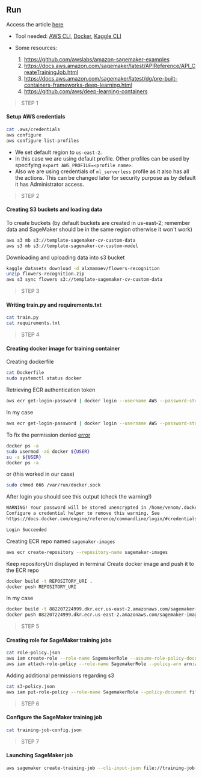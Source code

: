 ## Run

Access the article [here](https://www.sicara.ai/blog/amazon-sagemaker-model-training)

- Tool needed: [AWS CLI](https://docs.aws.amazon.com/cli/latest/userguide/install-cliv2.html), [Docker](https://docs.docker.com/engine/install/ubuntu/), [Kaggle CLI](https://github.com/Kaggle/kaggle-api)

- Some resources:
    1. https://github.com/awslabs/amazon-sagemaker-examples
    2. https://docs.aws.amazon.com/sagemaker/latest/APIReference/API_CreateTrainingJob.html
    3. https://docs.aws.amazon.com/sagemaker/latest/dg/pre-built-containers-frameworks-deep-learning.html
    4. https://github.com/aws/deep-learning-containers

> STEP 1
#### Setup AWS credentials 

```bash
cat .aws/credentials
aws configure
aws configure list-profiles
```

- We set default region to `us-east-2`. 
- In this case we are using default profile. Other profiles can be
used by specifying `export AWS_PROFILE=<profile name>`.
- Also we are using credentials of `ml_serverless` profile as it also 
has all the actions. This can be changed later for security purpose as 
by default it has Administrator access. 

> STEP 2
#### Creating S3 buckets and loading data 

To create buckets (by default buckets are created in us-east-2; 
remember data and SageMaker should be in the same region otherwise it 
won't work)
```bash
aws s3 mb s3://template-sagemaker-cv-custom-data
aws s3 mb s3://template-sagemaker-cv-custom-model
```

Downloading and uploading data into s3 bucket
```bash
kaggle datasets download -d alxmamaev/flowers-recognition
unzip flowers-recognition.zip
aws s3 sync flowers s3://template-sagemaker-cv-custom-data
```

> STEP 3
#### Writing train.py and requirements.txt

```bash
cat train.py
cat requirements.txt
```

> STEP 4
#### Creating docker image for training container

Creating dockerfile 
```bash
cat Dockerfile
sudo systemctl status docker
```

Retrieving ECR authentication token 
```bash
aws ecr get-login-password | docker login --username AWS --password-stdin AWS_ACCOUNT_ID.dkr.ecr.REGION.amazonaws.com
```
In my case
```bash
aws ecr get-login-password | docker login --username AWS --password-stdin 882207224999.dkr.ecr.us-east-2.amazonaws.com
```

To fix the permission denied [error](https://www.digitalocean.com/community/questions/how-to-fix-docker-got-permission-denied-while-trying-to-connect-to-the-docker-daemon-socket)
```bash
docker ps -a
sudo usermod -aG docker ${USER}
su -s ${USER}
docker ps -a
```

or (this worked in our case)
```bash
sudo chmod 666 /var/run/docker.sock
```

After login you should see this output (check the warning!)
```bash
WARNING! Your password will be stored unencrypted in /home/venom/.docker/config.json.
Configure a credential helper to remove this warning. See
https://docs.docker.com/engine/reference/commandline/login/#credentials-store

Login Succeeded
```

Creating ECR repo named `sagemaker-images`
```bash
aws ecr create-repository --repository-name sagemaker-images
```

Keep repositoryUri displayed in terminal
Create docker image and push it to the ECR repo
```bash
docker build -t REPOSITORY_URI . 
docker push REPOSITORY_URI
```
In my case
```bash
docker build -t 882207224999.dkr.ecr.us-east-2.amazonaws.com/sagemaker-images . 
docker push 882207224999.dkr.ecr.us-east-2.amazonaws.com/sagemaker-images
```

> STEP 5
#### Creating role for SageMaker training jobs

```bash
cat role-policy.json
aws iam create-role --role-name SagemakerRole --assume-role-policy-document file://./role-policy.json
aws iam attach-role-policy --role-name SagemakerRole --policy-arn arn:aws:iam::aws:policy/AmazonSageMakerFullAccess
```

Adding additional permissions regarding s3
```bash
cat s3-policy.json
aws iam put-role-policy --role-name SagemakerRole --policy-document file://./s3-policy.json
```

>STEP 6
#### Configure the SageMaker training job

```bash
cat training-job-config.json
```


> STEP 7
#### Launching SageMaker job

```bash
aws sagemaker create-training-job --cli-input-json file://training-job-config.json
```








